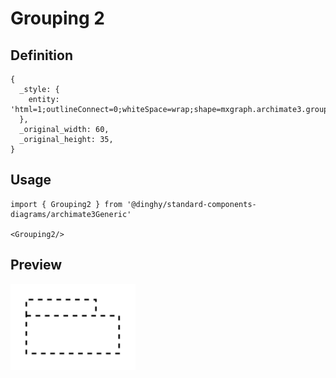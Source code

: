 # Grouping 2

## Definition

```
{
  _style: { 
    entity: 'html=1;outlineConnect=0;whiteSpace=wrap;shape=mxgraph.archimate3.grouping;fillColor=none;dashed=1;',
  },
  _original_width: 60,
  _original_height: 35,
}
```

## Usage

```
import { Grouping2 } from '@dinghy/standard-components-diagrams/archimate3Generic'

<Grouping2/>
```

## Preview

<img src="./grouping-2.png" width="200"/>
